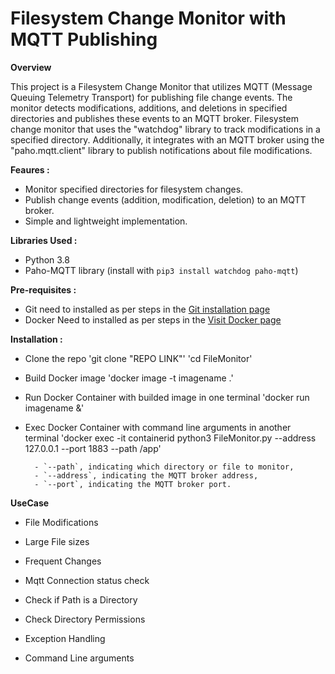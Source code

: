 # Filesystem Change Monitor with MQTT Publishing

**Overview**

This project is a Filesystem Change Monitor that utilizes MQTT (Message Queuing Telemetry Transport) for publishing file change events. The monitor detects modifications, additions, and deletions in specified directories and publishes these events to an MQTT broker. Filesystem change monitor that uses the "watchdog" library to track modifications in a specified directory. Additionally, it integrates with an MQTT broker using the "paho.mqtt.client" library to publish notifications about file modifications.


**Feaures :**
- Monitor specified directories for filesystem changes.
- Publish change events (addition, modification, deletion) to an MQTT broker.
- Simple and lightweight implementation.

**Libraries Used :**

- Python 3.8
- Paho-MQTT library (install with `pip3 install watchdog paho-mqtt`)

**Pre-requisites :**

- Git need to installed as per steps in the [Git installation page](https://git-scm.com/book/en/v2/Getting-Started-Installing-Git)
- Docker Need to installed as per steps in the [Visit Docker page](https://docs.docker.com/engine/install/ubuntu/)


**Installation :**
- Clone the repo
    'git clone "REPO LINK"'
    'cd FileMonitor' 

- Build Docker image 
    'docker image -t imagename .'

- Run Docker Container with builded image in one terminal
    'docker run imagename &'

- Exec Docker Container with command line arguments in another terminal
    'docker exec -it containerid python3 FileMonitor.py --address 127.0.0.1 --port 1883 --path /app'
  
        - `--path`, indicating which directory or file to monitor,
        - `--address`, indicating the MQTT broker address,
        - `--port`, indicating the MQTT broker port.

 **UseCase**
 
- File Modifications

    

- Large File sizes
- Frequent Changes
- Mqtt Connection status check
- Check if Path is a Directory
- Check Directory Permissions
- Exception Handling
- Command Line arguments










